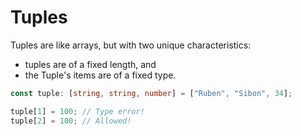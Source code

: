 # Tuples

Tuples are like arrays, but with two unique characteristics:

- tuples are of a fixed length, and
- the Tuple's items are of a fixed type.

```ts
const tuple: [string, string, number] = ["Ruben", "Sibon", 34];

tuple[1] = 100; // Type error!
tuple[2] = 100; // Allowed!
```
